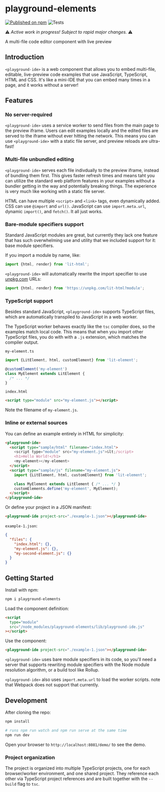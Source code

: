# playground-elements

[![Published on npm](https://img.shields.io/npm/v/code-sample-editor.svg)](https://www.npmjs.com/package/code-sample-editor) ![Tests](https://github.com/PolymerLabs/code-sample-editor/workflows/Tests/badge.svg)

⚠️ _Active work in progress! Subject to rapid major changes._ ⚠️

A multi-file code editor component with live preview

## Introduction

`<playground-ide>` is a web component that allows you to embed multi-file, editable, live-preview code examples that use JavaScript, TypeScript, HTML and CSS. It's like a mini-IDE that you can embed many times in a page, and it works without a server!

## Features

### No server-required

`<playground-ide>` uses a service worker to send files from the main page to the preview iframe. Users can edit examples locally and the edited files are served to the iframe without ever hitting the network. This means you can use `<playground-ide>` with a static file server, and preview reloads are ultra-fast!

### Multi-file unbundled editing

`<playground-ide>` serves each file indivdually to the preview iframe, instead of bundling them first. This gives faster refresh times and means taht you can utilize the standard web platform features in your examples without a bundler getting in the way and potentially breaking things. The experience is very much like working wtih a static file server.

HTML can have multiple `<script>` and `<link>` tags, even dynamically added. CSS can use `@import` and `url()`. JavaScript can use `import.meta.url`, dynamic `import()`, and `fetch()`. It all just works.

### Bare-module specifiers support

Standard JavaScript modules are great, but currently they lack one feature that has such overwhelming use and utility that we included support for it: base module specifiers.

If you import a module by name, like:

```js
import {html, render} from 'lit-html';
```

`<playground-ide>` will automatically rewrite the import specifier to use [unpkg.com](unpkg.com) URLs:

```js
import {html, render} from 'https://unpkg.com/lit-html?module';
```

### TypeScript support

Besides standard JavaScript, `<playground-ide>` supports TypeScript files, which are automatically transpiled to JavaScript in a web worker.

The TypeScript worker behaves exactly like the `tsc` compiler does, so the examples match local code. This means that when you import other TypeScript files, you do with with a `.js` extension, which matches the compiler output.

`my-element.ts`

```ts
import {LitElement, html, customElement} from 'lit-element';

@customElement('my-element')
class MyElement extends LitElement {
  /* ... */
}
```

`index.html`

```html
<script type="module" src="my-element.js"></script>
```

Note the filename of `my-element.js`.

### Inline or external sources

You can define an example entirely in HTML for simplicity:

```html
<playground-ide>
  <script type="sample/html" filename="index.html">
    <script type="module" src="my-element.js">&lt;/script>
    <h1>Hello World!</h1>
    <my-element></my-element>
  </script>
  <script type="sample/js" filename="my-element.js">
    import {LitElement, html, customElement} from 'lit-element';

    class MyElement extends LitElement { /* ... */ }
    customElements.define('my-element', MyElement);
  </script>
</playground-ide>
```

Or define your project in a JSON manifest:

```html
<playground-ide project-src="./example-1.json"></playground-ide>
```

`example-1.json`:

```json
{
  "files": {
    "index.html": {},
    "my-element.js": {},
    "my-second-element.js": {}
  }
}
```

## Getting Started

Install with npm:

```sh
npm i playground-elements
```

Load the component definition:

```html
<script
  type="module"
  src="/node_modules/playground-elements/lib/playground-ide.js"
></script>
```

Use the component:

```html
<playground-ide project-src="./example-1.json"></playground-ide>
```

`<playground-ide>` uses bare module specifiers in its code, so you'll need a server that supports rewriting module specifiers with the Node module resolution algorithm, or a build tool like Rollup.

`<playground-ide>` also uses `import.meta.url` to load the worker scripts. note that Webpack does not support that currently.

## Development

After cloning the repo:

```sh
npm install

# runs npm run watch and npm run serve at the same time
npm run dev
```

Open your browser to `http://localhost:8081/demo/` to see the demo.

### Project organization

The project is organized into multiple TypeScript projects, one for each browser/worker environment, and one shared project. They reference each other via TypeScript project references and are built together with the `--build` flag to `tsc`.
